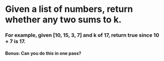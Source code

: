 # Given a list of numbers, return whether any two sums to k.

### For example, given [10, 15, 3, 7] and k of 17, return true since 10 + 7 is 17.

#### Bonus: Can you do this in one pass?
